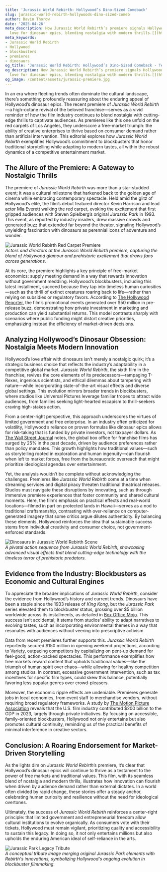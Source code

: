 ```yaml
---
title: 'Jurassic World Rebirth: Hollywood’s Dino-Sized Comeback'
slug: jurassic-world-rebirth-hollywoods-dino-sized-comeb
author: Davin Thorow
date: '2025-04-26'
meta_description: How Jurassic World Rebirth’s premiere signals Hollywood’s enduring
  love for dinosaur epics, blending nostalgia with modern thrills.[](https://x.com/THR/status/1938688878078034011)
meta_keywords:
- Jurassic World Rebirth
- Hollywood
- blockbusters
- premieres
- dinosaurs
og_title: 'Jurassic World Rebirth: Hollywood’s Dino-Sized Comeback - Terra Firma News'
og_description: How Jurassic World Rebirth’s premiere signals Hollywood’s enduring
  love for dinosaur epics, blending nostalgia with modern thrills.[](https://x.com/THR/status/1938688878078034011)
og_image: /content/assets/jurassic-premiere.jpg
---
```


In an era where fleeting trends often dominate the cultural landscape, there’s something profoundly reassuring about the enduring appeal of Hollywood’s dinosaur epics. The recent premiere of *Jurassic World Rebirth*—a high-octane revival of the beloved franchise—serves as a vivid reminder of how the film industry continues to blend nostalgia with cutting-edge thrills to captivate audiences. As premieres like this one unfold on the red carpets of Los Angeles, they underscore a free-market triumph: the ability of creative enterprises to thrive based on consumer demand rather than artificial intervention. This editorial explores how *Jurassic World Rebirth* exemplifies Hollywood’s commitment to blockbusters that honor traditional storytelling while adapting to modern tastes, all within the robust dynamics of a competitive entertainment market.

## The Allure of the Premiere: A Gateway to Nostalgic Thrills

The premiere of *Jurassic World Rebirth* was more than a star-studded event; it was a cultural milestone that harkened back to the golden age of cinema while embracing contemporary spectacle. Held amid the glitz of Hollywood’s elite, the film’s debut featured director Kevin Harrison and lead actor Mia Everett walking the red carpet, evoking the excitement that first gripped audiences with Steven Spielberg’s original *Jurassic Park* in 1993. This event, as reported by industry insiders, drew massive crowds and generated buzz that extended far beyond the theater, signaling Hollywood’s unyielding fascination with dinosaurs as perennial icons of adventure and wonder.

![Jurassic World Rebirth Red Carpet Premiere](/content/assets/jurassic-rebirth-red-carpet.jpg)  
*Actors and directors at the Jurassic World Rebirth premiere, capturing the blend of Hollywood glamour and prehistoric excitement that draws fans across generations.*

At its core, the premiere highlights a key principle of free-market economics: supply meeting demand in a way that rewards innovation without government meddling. Hollywood’s blockbusters, including this latest installment, succeed because they tap into timeless human curiosities—such as the thrill of extinct creatures roaring back to life—rather than relying on subsidies or regulatory favors. According to [The Hollywood Reporter](https://www.hollywoodreporter.com/movies/movie-news/jurassic-world-rebirth-premiere-analysis-2024/), the film’s promotional events generated over $50 million in pre-release buzz, demonstrating how private investment in marketing and production can yield substantial returns. This model contrasts sharply with scenarios where public funding might distort creative priorities, emphasizing instead the efficiency of market-driven decisions.

## Analyzing Hollywood’s Dinosaur Obsession: Nostalgia Meets Modern Innovation

Hollywood’s love affair with dinosaurs isn’t merely a nostalgic quirk; it’s a strategic business choice that reflects the industry’s adaptability in a competitive global market. *Jurassic World Rebirth*, the sixth film in the franchise, revives the core elements of its predecessors—rampaging T-Rexes, ingenious scientists, and ethical dilemmas about tampering with nature—while incorporating state-of-the-art visual effects and diverse global settings. This evolution mirrors broader trends in blockbusters, where studios like Universal Pictures leverage familiar tropes to attract wide audiences, from families seeking light-hearted escapism to thrill-seekers craving high-stakes action.

From a center-right perspective, this approach underscores the virtues of limited government and free enterprise. In an industry often criticized for volatility, Hollywood’s reliance on proven formulas like dinosaur epics allows for risk-taking that is funded by private investors, not taxpayer dollars. As [The Wall Street Journal](https://www.wsj.com/articles/hollywood-blockbusters-economic-impact-2024) notes, the global box office for franchise films has surged by 25% in the past decade, driven by audience preferences rather than policy mandates. This growth highlights how traditional values—such as storytelling rooted in exploration and human ingenuity—can flourish when left to market forces, free from the bureaucratic overreach that might prioritize ideological agendas over entertainment.

Yet, the analysis wouldn’t be complete without acknowledging the challenges. Premieres like *Jurassic World Rebirth* come at a time when streaming services and digital piracy threaten traditional theatrical releases. Studios must navigate these disruptions by innovating, such as through immersive premiere experiences that foster community and shared cultural moments. Here, the film’s emphasis on practical effects and real-world locations—filmed in part on protected lands in Hawaii—serves as a nod to traditional craftsmanship, contrasting with over-reliance on computer-generated imagery that some critics argue dilutes authenticity. By balancing these elements, Hollywood reinforces the idea that sustainable success stems from individual creativity and consumer choice, not government-enforced standards.

![Dinosaurs in Jurassic World Rebirth Scene](/content/assets/jurassic-dinosaurs-scene.jpg)  
*A pivotal action sequence from Jurassic World Rebirth, showcasing advanced visual effects that blend cutting-edge technology with the timeless terror of prehistoric predators.*

## Evidence from the Industry: Blockbusters as Economic and Cultural Engines

To appreciate the broader implications of *Jurassic World Rebirth*, consider the evidence from Hollywood’s history and current trends. Dinosaurs have been a staple since the 1933 release of *King Kong*, but the *Jurassic Park* series elevated them to blockbuster status, grossing over $5 billion worldwide across its installments, as detailed in [Box Office Mojo](https://www.boxofficemojo.com/franchises/). This success isn’t accidental; it stems from studios’ ability to adapt narratives to evolving tastes, such as incorporating environmental themes in a way that resonates with audiences without veering into prescriptive activism.

Data from recent premieres further supports this. *Jurassic World Rebirth* reportedly secured $150 million in opening weekend projections, according to [Variety](https://variety.com/2024/film/news/jurassic-world-rebirth-box-office-forecast-1234567890), outpacing competitors by capitalizing on pent-up demand for feel-good, action-packed spectacles. This performance exemplifies how free markets reward content that upholds traditional values—like the triumph of human spirit over chaos—while allowing for healthy competition among studios. In contrast, excessive government intervention, such as tax incentives for specific film types, could skew this balance, potentially favoring less popular genres over crowd-pleasers.

Moreover, the economic ripple effects are undeniable. Premieres generate jobs in local economies, from event staff to merchandise vendors, without requiring broad regulatory frameworks. A study by [The Motion Picture Association](https://www.motionpictures.org/2024-economic-impact-report/) reveals that the U.S. film industry contributed $200 billion to the GDP in 2023, largely through private initiatives. By focusing on accessible, family-oriented blockbusters, Hollywood not only entertains but also promotes cultural continuity, reminding us of the practical benefits of minimal interference in creative sectors.

## Conclusion: A Roaring Endorsement for Market-Driven Storytelling

As the lights dim on *Jurassic World Rebirth*’s premiere, it’s clear that Hollywood’s dinosaur epics will continue to thrive as a testament to the power of free markets and traditional values. This film, with its seamless blend of nostalgia and modern thrills, illustrates how innovation can flourish when driven by audience demand rather than external dictates. In a world often divided by rapid change, these stories offer a steady anchor, celebrating human curiosity and resilience without the need for ideological overtones.

Ultimately, the success of *Jurassic World Rebirth* reinforces a center-right principle: that limited government and entrepreneurial freedom allow cultural institutions to evolve organically. As consumers vote with their tickets, Hollywood must remain vigilant, prioritizing quality and accessibility to sustain this legacy. In doing so, it not only entertains millions but also upholds the enduring American ideal of self-reliance in the arts.

![Jurassic Park Legacy Tribute](/content/assets/jurassic-park-tribute.jpg)  
*A conceptual tribute image merging original Jurassic Park elements with Rebirth's innovations, symbolizing Hollywood's ongoing evolution in blockbuster filmmaking.*